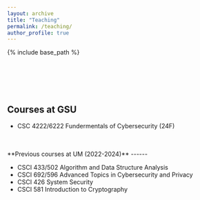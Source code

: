 ```yaml
---
layout: archive
title: "Teaching"
permalink: /teaching/
author_profile: true
---
```


{% include base_path %}

<br/>
<br/>
<br/>
<br/>

Courses at GSU
------

- CSC 4222/6222 Fundermentals of Cybersecurity (24F)

<br/>
<br/>
**Previous courses at UM (2022-2024)**
------

- CSCI 433/502 Algorithm and Data Structure Analysis
- CSCI 692/596 Advanced Topics in Cybersecurity and Privacy
- CSCI 426 System Security
- CSCI 581 Introduction to Cryptography 
